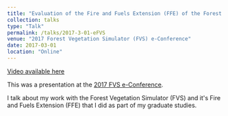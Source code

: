 ```yaml
---
title: "Evaluation of the Fire and Fuels Extension (FFE) of the Forest Vegetation Simulator (FVS) within the Missouri Ozarks"
collection: talks
type: "Talk"
permalink: /talks/2017-3-01-eFVS
venue: "2017 Forest Vegetation Simulator (FVS) e-Conference"
date: 2017-03-01
location: "Online"
---
```


[Video available here](https://usfs.adobeconnect.com/p5wqlt6r5mf/?launcher=false&fcsContent=true&pbMode=normal)

This was a presentation at the [2017 FVS e-Conference](https://www.fs.fed.us/fmsc/ftp/fvs/conference/e-Conference/2017FVS-eConferenceAbstracts.pdf). 

I talk about my work with the Forest Vegetation Simulator (FVS) and it's Fire and Fuels Extension (FFE) that I did as part of my graduate studies.


